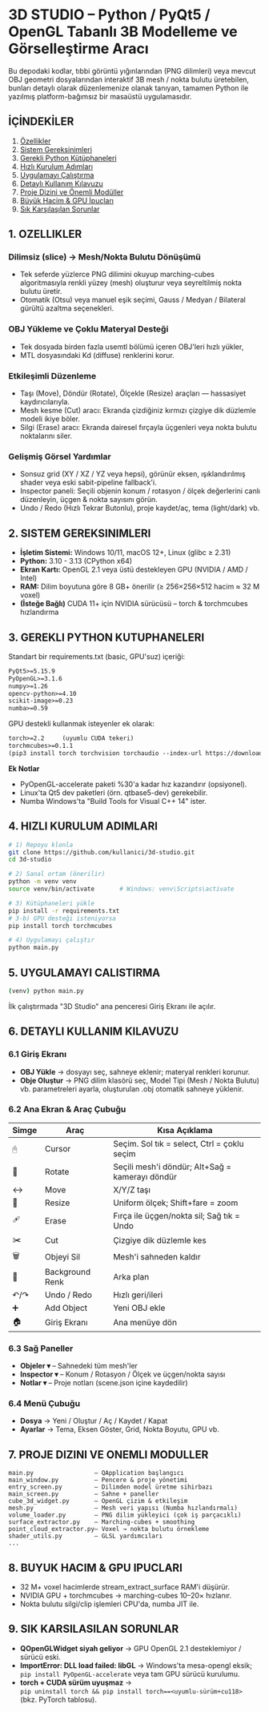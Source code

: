 # 3D STUDIO – Python / PyQt5 / OpenGL Tabanlı 3B Modelleme ve Görselleştirme Aracı

Bu depodaki kodlar, tıbbi görüntü yığınlarından (PNG dilimleri) veya mevcut OBJ geometri dosyalarından interaktif 3B mesh / nokta bulutu üretebilen, bunları detaylı olarak düzenlemenize olanak tanıyan, tamamen Python ile yazılmış platform-bağımsız bir masaüstü uygulamasıdır.

## İÇİNDEKİLER

1. [Özellikler](#1-ozellikler)
2. [Sistem Gereksinimleri](#2-sistem-gereksinimleri)
3. [Gerekli Python Kütüphaneleri](#3-gerekli-python-kutuphaneleri)
4. [Hızlı Kurulum Adımları](#4-hizli-kurulum-adimlari)
5. [Uygulamayı Çalıştırma](#5-uygulamayi-calistirma)
6. [Detaylı Kullanım Kılavuzu](#6-detayli-kullanim-kilavuzu)
7. [Proje Dizini ve Önemli Modüller](#7-proje-dizini-ve-onemli-moduller)
8. [Büyük Hacim & GPU İpuçları](#8-buyuk-hacim--gpu-ipuclari)
9. [Sık Karşılaşılan Sorunlar](#9-sik-karsilasilan-sorunlar)

## 1. OZELLIKLER

### Dilimsiz (slice) → Mesh/Nokta Bulutu Dönüşümü
- Tek seferde yüzlerce PNG dilimini okuyup marching-cubes algoritmasıyla renkli yüzey (mesh) oluşturur veya seyreltilmiş nokta bulutu üretir.
- Otomatik (Otsu) veya manuel eşik seçimi, Gauss / Medyan / Bilateral gürültü azaltma seçenekleri.

### OBJ Yükleme ve Çoklu Materyal Desteği
- Tek dosyada birden fazla usemtl bölümü içeren OBJ'leri hızlı yükler,
- MTL dosyasındaki Kd (diffuse) renklerini korur.

### Etkileşimli Düzenleme
- Taşı (Move), Döndür (Rotate), Ölçekle (Resize) araçları — hassasiyet kaydırıcılarıyla.
- Mesh kesme (Cut) aracı: Ekranda çizdiğiniz kırmızı çizgiye dik düzlemle modeli ikiye böler.
- Silgi (Erase) aracı: Ekranda dairesel fırçayla üçgenleri veya nokta bulutu noktalarını siler.

### Gelişmiş Görsel Yardımlar
- Sonsuz grid (XY / XZ / YZ veya hepsi), görünür eksen, ışıklandırılmış shader veya eski sabit-pipeline fallback'i.
- Inspector paneli: Seçili objenin konum / rotasyon / ölçek değerlerini canlı düzenleyin, üçgen & nokta sayısını görün.
- Undo / Redo (Hızlı Tekrar Butonlu), proje kaydet/aç, tema (light/dark) vb.

## 2. SISTEM GEREKSINIMLERI

- **İşletim Sistemi:** Windows 10/11, macOS 12+, Linux (glibc ≥ 2.31)
- **Python:** 3.10 - 3.13 (CPython x64)
- **Ekran Kartı:** OpenGL 2.1 veya üstü destekleyen GPU (NVIDIA / AMD / Intel)
- **RAM:** Dilim boyutuna göre 8 GB+ önerilir (≥ 256×256×512 hacim ≈ 32 M voxel)
- **(İsteğe Bağlı)** CUDA 11+ için NVIDIA sürücüsü – torch & torchmcubes hızlandırma

## 3. GEREKLI PYTHON KUTUPHANELERI

Standart bir requirements.txt (basic, GPU'suz) içeriği:

```txt
PyQt5>=5.15.9
PyOpenGL>=3.1.6
numpy>=1.26
opencv-python>=4.10
scikit-image>=0.23
numba>=0.59
```

GPU destekli kullanmak isteyenler ek olarak:

```txt
torch>=2.2     (uyumlu CUDA tekeri)
torchmcubes>=0.1.1
(pip3 install torch torchvision torchaudio --index-url https://download.pytorch.org/whl/cu118 ile indirebilirsiniz)
```

**Ek Notlar**
- PyOpenGL-accelerate paketi %30'a kadar hız kazandırır (opsiyonel).
- Linux'ta Qt5 dev paketleri (örn. qtbase5-dev) gerekebilir.
- Numba Windows'ta "Build Tools for Visual C++ 14" ister.

## 4. HIZLI KURULUM ADIMLARI

```bash
# 1) Repoyu klonla
git clone https://github.com/kullanici/3d-studio.git
cd 3d-studio

# 2) Sanal ortam (önerilir)
python -m venv venv
source venv/bin/activate       # Windows: venv\Scripts\activate

# 3) Kütüphaneleri yükle
pip install -r requirements.txt
# 3-b) GPU desteği isteniyorsa
pip install torch torchmcubes

# 4) Uygulamayı çalıştır
python main.py
```

## 5. UYGULAMAYI CALISTIRMA

```bash
(venv) python main.py
```

İlk çalıştırmada "3D Studio" ana penceresi Giriş Ekranı ile açılır.

## 6. DETAYLI KULLANIM KILAVUZU

### 6.1 Giriş Ekranı
- **OBJ Yükle** → dosyayı seç, sahneye eklenir; materyal renkleri korunur.
- **Obje Oluştur** → PNG dilim klasörü seç, Model Tipi (Mesh / Nokta Bulutu) vb. parametreleri ayarla, oluşturulan .obj otomatik sahneye yüklenir.

### 6.2 Ana Ekran & Araç Çubuğu

| Simge | Araç | Kısa Açıklama |
|-------|------|---------------|
| 🖰 | Cursor | Seçim. Sol tık = select, Ctrl = çoklu seçim |
| 🔄 | Rotate | Seçili mesh'i döndür; Alt+Sağ = kamerayı döndür |
| ↔️ | Move | X/Y/Z taşı |
| 📏 | Resize | Uniform ölçek; Shift+fare = zoom |
| 🩹 | Erase | Fırça ile üçgen/nokta sil; Sağ tık = Undo |
| ✂️ | Cut | Çizgiye dik düzlemle kes |
| 🗑️ | Objeyi Sil | Mesh'i sahneden kaldır |
| 🌈 | Background Renk | Arka plan |
| ↶/↷ | Undo / Redo | Hızlı geri/ileri |
| ➕ | Add Object | Yeni OBJ ekle |
| 🏠 | Giriş Ekranı | Ana menüye dön |

### 6.3 Sağ Paneller
- **Objeler ▾** – Sahnedeki tüm mesh'ler
- **Inspector ▾** – Konum / Rotasyon / Ölçek ve üçgen/nokta sayısı
- **Notlar ▾** – Proje notları (scene.json içine kaydedilir)

### 6.4 Menü Çubuğu
- **Dosya** → Yeni / Oluştur / Aç / Kaydet / Kapat
- **Ayarlar** → Tema, Eksen Göster, Grid, Nokta Boyutu, GPU vb.

## 7. PROJE DIZINI VE ONEMLI MODULLER

```
main.py                 – QApplication başlangıcı
main_window.py          – Pencere & proje yönetimi
entry_screen.py         – Dilimden model üretme sihirbazı
main_screen.py          – Sahne + paneller
cube_3d_widget.py       – OpenGL çizim & etkileşim
mesh.py                 – Mesh veri yapısı (Numba hızlandırmalı)
volume_loader.py        – PNG dilim yükleyici (çok iş parçacıklı)
surface_extractor.py    – Marching-cubes + smoothing
point_cloud_extractor.py– Voxel → nokta bulutu örnekleme
shader_utils.py         – GLSL yardımcıları
...
```

## 8. BUYUK HACIM & GPU IPUCLARI

- 32 M+ voxel hacimlerde stream_extract_surface RAM'i düşürür.
- NVIDIA GPU + torchmcubes → marching-cubes 10–20× hızlanır.
- Nokta bulutu silgi/clip işlemleri CPU'da, numba JIT ile.

## 9. SIK KARSILASILAN SORUNLAR

- **QOpenGLWidget siyah geliyor** → GPU OpenGL 2.1 desteklemiyor / sürücü eski.
- **ImportError: DLL load failed: libGL** → Windows'ta mesa-opengl eksik;  
  `pip install PyOpenGL-accelerate` veya tam GPU sürücü kurulumu.
- **torch + CUDA sürüm uyuşmaz** →  
  `pip uninstall torch && pip install torch==<uyumlu-sürüm+cu118>` (bkz. PyTorch tablosu). 